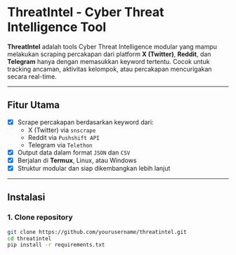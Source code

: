 # ThreatIntel - Cyber Threat Intelligence Tool

**ThreatIntel** adalah tools Cyber Threat Intelligence modular yang mampu melakukan scraping percakapan dari platform **X (Twitter)**, **Reddit**, dan **Telegram** hanya dengan memasukkan keyword tertentu. Cocok untuk tracking ancaman, aktivitas kelompok, atau percakapan mencurigakan secara real-time.

---

## Fitur Utama

- [x] Scrape percakapan berdasarkan keyword dari:
  - X (Twitter) via `snscrape`
  - Reddit via `Pushshift API`
  - Telegram via `Telethon`
- [x] Output data dalam format `JSON` dan `CSV`
- [x] Berjalan di **Termux**, Linux, atau Windows
- [x] Struktur modular dan siap dikembangkan lebih lanjut

---

## Instalasi

### 1. Clone repository
```bash
git clone https://github.com/yourusername/threatintel.git
cd threatintel
pip install -r requirements.txt
